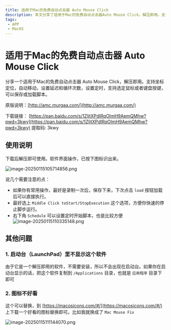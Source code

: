 ```yaml
---
title: 适用于Mac的免费自动点击器 Auto Mouse Click
description: 本文分享了适用于Mac的免费自动点击器Auto Mouse Click，解压即用，支持坐标定位、自动移动、设置延迟和循环次数、定时、选定鼠标或键盘按键，可保存或加载脚本。下载链接和使用说明详见原文
tags: 
 - APP
 - MacOS
---
```


# 适用于Mac的免费自动点击器 Auto Mouse Click

分享一个适用于Mac的免费自动点击器 Auto Mouse Click，解压即用。支持坐标定位，自动移动，设置延迟和循环次数，设置定时，支持选定鼠标或者键盘按键，可以保存或加载脚本。

原版说明：[http://amc.murgaa.com/](http://amc.murgaa.com/)

下载链接： [https://pan.baidu.com/s/1ZljtXPdIRqOImH9AemQMhw?pwd=3kwy](https://pan.baidu.com/s/1ZljtXPdIRqOImH9AemQMhw?pwd=3kwy) 提取码: 3kwy 

## 使用说明

下载后解压即可使用。软件界面操作，已按下图标识出来。

![image-20250115105714856.png](https://www.helloimg.com/i/2025/01/15/6787288c3ca9a.png)

说几个需要注意的点：

+ 如果你有常用操作，最好是录制一次后，保存下来，下次点击 `load` 按钮加载后可以直接执行。
+ 最好选上 `Middle Click toStart/StopExecution` 这个选项，方便你快速的停止脚步运行。
+ 右下角 `Schedule` 可以设置定时开始脚本，也是比较方便![image-20250115110335148.png](https://www.helloimg.com/i/2025/01/15/6787288c11f87.png)

## 其他问题

### 1. 启动台（LaunchPad）里不显示这个软件

由于它是一个解压即用的软件，不需要安装，所以不会出现在启动台。如果你在启动台显示的话，把这个软件复制到 `/Applications` 目录，也就是 `应用程序` 目录下即可

### 2. 图标不好看

这个可以替换，到 [https://macosicons.com/#/](https://macosicons.com/#/) 上下载一个好看的图标替换即可。比如我就换成了 `Mac Mouse Fix`

![image-20250115111144070.png](https://www.helloimg.com/i/2025/01/15/6787288c46630.png)

